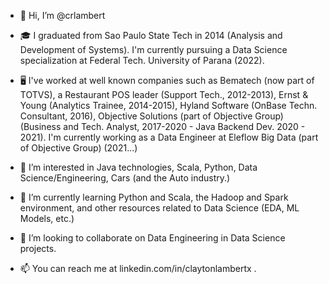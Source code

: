 - 👋 Hi, I’m @crlambert

- 🎓 I graduated from Sao Paulo State Tech in 2014 (Analysis and Development of Systems). I'm currently pursuing a Data Science specialization at Federal Tech. University of Parana (2022).

- 🖥 I've worked at well known companies such as Bematech (now part of TOTVS), a Restaurant POS leader (Support Tech., 2012-2013), Ernst & Young (Analytics Trainee, 2014-2015), Hyland Software (OnBase Techn. Consultant, 2016), Objective Solutions (part of Objective Group) (Business and Tech. Analyst, 2017-2020 - Java Backend Dev. 2020 - 2021). I'm currently working as a Data Engineer at Eleflow Big Data (part of Objective Group) (2021...)

- 👀 I’m interested in Java technologies, Scala, Python, Data Science/Engineering, Cars (and the Auto industry.)

- 🌱 I’m currently learning Python and Scala, the Hadoop and Spark environment, and other resources related to Data Science (EDA, ML Models, etc.)

- 💞️ I’m looking to collaborate on Data Engineering in Data Science projects.

- 📫 You can reach me at linkedin.com/in/claytonlambertx .

<!---
crlambert/crlambert is a ✨ special ✨ repository because its `README.md` (this file) appears on your GitHub profile.
You can click the Preview link to take a look at your changes.
--->
